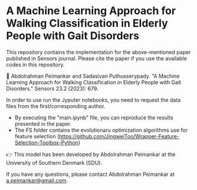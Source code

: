 # A Machine Learning Approach for Walking Classification in Elderly People with Gait Disorders

This repository contains the implementation for the above-mentioned paper published in Sensors journal. Please cite the paper if you use the available codes in this repository.  

:scroll: Abdolrahman Peimankar and Sadasivan Puthusserypady. "A Machine Learning Approach for Walking Classification in Elderly People with Gait Disorders." Sensors 23.2 (2023): 679.

In order to use run the Jyputer notebooks, you need to request the data files from the first/corresponding author. 

* By executing the "main.ipynb" file, you can reproduce the results presented in the paper.
* The FS folder contains the evolutionaru optimization algorithms use for feature selection (https://github.com/JingweiToo/Wrapper-Feature-Selection-Toolbox-Python)

:point_right: This model has been developed by Abdolrahman Peimankar at the University of Southern Denmark (SDU). 

If you have any questions, please contact Abdolrahman Peimankar at a.peimankar@gmail.com. 
